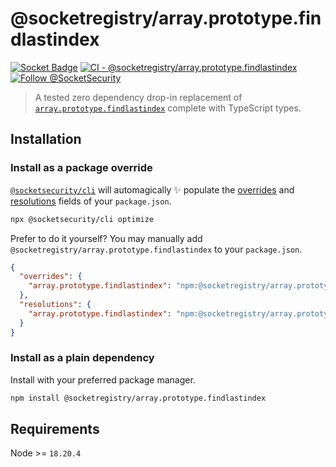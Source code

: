 # @socketregistry/array.prototype.findlastindex

[![Socket Badge](https://socket.dev/api/badge/npm/package/@socketregistry/array.prototype.findlastindex)](https://socket.dev/npm/package/@socketregistry/array.prototype.findlastindex)
[![CI - @socketregistry/array.prototype.findlastindex](https://github.com/SocketDev/socket-registry-js/actions/workflows/test.yml/badge.svg)](https://github.com/SocketDev/socket-registry-js/actions/workflows/test.yml)
[![Follow @SocketSecurity](https://img.shields.io/twitter/follow/SocketSecurity?style=social)](https://twitter.com/SocketSecurity)

> A tested zero dependency drop-in replacement of
> [`array.prototype.findlastindex`](https://socket.dev/npm/package/array.prototype.findlastindex)
> complete with TypeScript types.

## Installation

### Install as a package override

[`@socketsecurity/cli`](https://socket.dev/npm/package/@socketsecurity/cli) will
automagically :sparkles: populate the
[overrides](https://docs.npmjs.com/cli/v9/configuring-npm/package-json#overrides)
and [resolutions](https://yarnpkg.com/configuration/manifest#resolutions) fields
of your `package.json`.

```sh
npx @socketsecurity/cli optimize
```

Prefer to do it yourself? You may manually add
`@socketregistry/array.prototype.findlastindex` to your `package.json`.

```json
{
  "overrides": {
    "array.prototype.findlastindex": "npm:@socketregistry/array.prototype.findlastindex@^1"
  },
  "resolutions": {
    "array.prototype.findlastindex": "npm:@socketregistry/array.prototype.findlastindex@^1"
  }
}
```

### Install as a plain dependency

Install with your preferred package manager.

```sh
npm install @socketregistry/array.prototype.findlastindex
```

## Requirements

Node >= `18.20.4`
